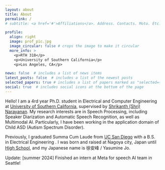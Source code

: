 ```yaml
---
layout: about
title: About
permalink: /
# subtitle: <a href='#'>Affiliations</a>. Address. Contacts. Moto. Etc.

profile:
  align: right
  image: prof_pic.jpg
  image_circular: false # crops the image to make it circular
  more_info: >
    <p>RTH 318</p>
    <p>University of Southern California</p>
    <p>Los Angeles, CA</p>

news: false  # includes a list of news items
latest_posts: false  # includes a list of the newest posts
selected_papers: true # includes a list of papers marked as "selected={true}"
social: true  # includes social icons at the bottom of the page
---
```


Hello! I am a 4rd year Ph.D. student in Electrical and Computer Engineering at [University of Southern California](https://minghsiehece.usc.edu/), supervised by [Shrikanth (Shri) Narayanan](https://sail.usc.edu/people/shri.html). My research interests are in Speech Processing, including Speaker Diarization and Automatic Speech Recognition, as well as Multimodal AI. Particularly, I have been working in the application domain of Child ASD (Autism Spectrum Disorder).

Previously, I graduated Summa Cum Laude from [UC San Diego](https://jacobsschool.ucsd.edu/) with a B.S. in Electrical Engineering . I was born and raised at Nagoya city, Japan until [High School](https://en.wikipedia.org/wiki/Tokai_High_School), and my Japanese name is 徐安峰 / Yasumine Jo.


Update: 
[summer 2024] Finished an intern at Meta for speech AI team in Seattle!